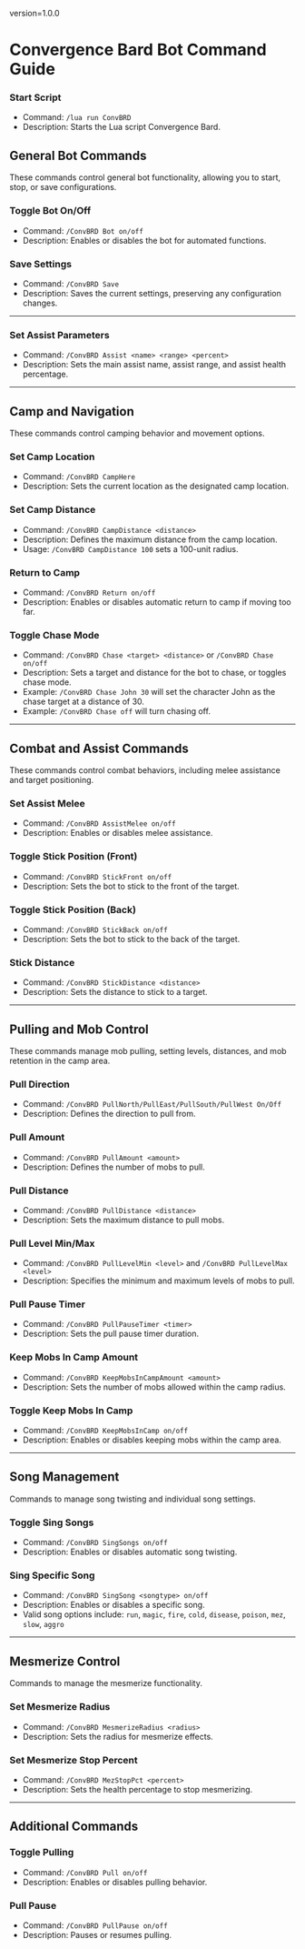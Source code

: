version=1.0.0

# Convergence Bard Bot Command Guide

### Start Script
- Command: `/lua run ConvBRD`
- Description: Starts the Lua script Convergence Bard.

## General Bot Commands
These commands control general bot functionality, allowing you to start, stop, or save configurations.

### Toggle Bot On/Off
- Command: `/ConvBRD Bot on/off`
- Description: Enables or disables the bot for automated functions.

### Save Settings
- Command: `/ConvBRD Save`
- Description: Saves the current settings, preserving any configuration changes.

---

### Set Assist Parameters
- Command: `/ConvBRD Assist <name> <range> <percent>`
- Description: Sets the main assist name, assist range, and assist health percentage.

---

## Camp and Navigation
These commands control camping behavior and movement options.

### Set Camp Location
- Command: `/ConvBRD CampHere`
- Description: Sets the current location as the designated camp location.

### Set Camp Distance
- Command: `/ConvBRD CampDistance <distance>`
- Description: Defines the maximum distance from the camp location.
- Usage: `/ConvBRD CampDistance 100` sets a 100-unit radius.

### Return to Camp
- Command: `/ConvBRD Return on/off`
- Description: Enables or disables automatic return to camp if moving too far.

### Toggle Chase Mode
- Command: `/ConvBRD Chase <target> <distance>` or `/ConvBRD Chase on/off`
- Description: Sets a target and distance for the bot to chase, or toggles chase mode.
- Example: `/ConvBRD Chase John 30` will set the character John as the chase target at a distance of 30.
- Example: `/ConvBRD Chase off` will turn chasing off.

---

## Combat and Assist Commands
These commands control combat behaviors, including melee assistance and target positioning.

### Set Assist Melee
- Command: `/ConvBRD AssistMelee on/off`
- Description: Enables or disables melee assistance.

### Toggle Stick Position (Front)
- Command: `/ConvBRD StickFront on/off`
- Description: Sets the bot to stick to the front of the target.

### Toggle Stick Position (Back)
- Command: `/ConvBRD StickBack on/off`
- Description: Sets the bot to stick to the back of the target.

### Stick Distance
- Command: `/ConvBRD StickDistance <distance>`
- Description: Sets the distance to stick to a target.

---

## Pulling and Mob Control
These commands manage mob pulling, setting levels, distances, and mob retention in the camp area.

### Pull Direction
- Command: `/ConvBRD PullNorth/PullEast/PullSouth/PullWest On/Off`
- Description: Defines the direction to pull from.

### Pull Amount
- Command: `/ConvBRD PullAmount <amount>`
- Description: Defines the number of mobs to pull.

### Pull Distance
- Command: `/ConvBRD PullDistance <distance>`
- Description: Sets the maximum distance to pull mobs.

### Pull Level Min/Max
- Command: `/ConvBRD PullLevelMin <level>` and `/ConvBRD PullLevelMax <level>`
- Description: Specifies the minimum and maximum levels of mobs to pull.

### Pull Pause Timer
- Command: `/ConvBRD PullPauseTimer <timer>`
- Description: Sets the pull pause timer duration.

### Keep Mobs In Camp Amount
- Command: `/ConvBRD KeepMobsInCampAmount <amount>`
- Description: Sets the number of mobs allowed within the camp radius.

### Toggle Keep Mobs In Camp
- Command: `/ConvBRD KeepMobsInCamp on/off`
- Description: Enables or disables keeping mobs within the camp area.

---

## Song Management
Commands to manage song twisting and individual song settings.

### Toggle Sing Songs
- Command: `/ConvBRD SingSongs on/off`
- Description: Enables or disables automatic song twisting.

### Sing Specific Song
- Command: `/ConvBRD SingSong <songtype> on/off`
- Description: Enables or disables a specific song.
- Valid song options include: `run`, `magic`, `fire`, `cold`, `disease`, `poison`, `mez`, `slow`, `aggro`

---

## Mesmerize Control
Commands to manage the mesmerize functionality.

### Set Mesmerize Radius
- Command: `/ConvBRD MesmerizeRadius <radius>`
- Description: Sets the radius for mesmerize effects.

### Set Mesmerize Stop Percent
- Command: `/ConvBRD MezStopPct <percent>`
- Description: Sets the health percentage to stop mesmerizing.

---

## Additional Commands

### Toggle Pulling
- Command: `/ConvBRD Pull on/off`
- Description: Enables or disables pulling behavior.

### Pull Pause
- Command: `/ConvBRD PullPause on/off`
- Description: Pauses or resumes pulling.